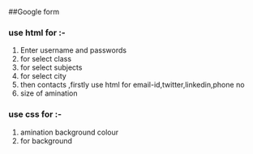 ##Google form

### use html for :- 
1. Enter username and passwords 
2. for select class
3. for select subjects
4. for select city
5. then contacts ,firstly use html for email-id,twitter,linkedin,phone no
6. size of amination
### use css for :-
1. amination background  colour
2. for background
